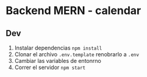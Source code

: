 # Backend MERN - calendar

## Dev

1. Instalar dependencias `npm install`
2. Clonar el archivo `.env.template` renobrarlo a `.env`
3. Cambiar las variables de entonrno
4. Correr el servidor `npm start`